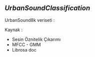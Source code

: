 ## *UrbanSoundClassification*

UrbanSound8k veriseti : [](https://urbansounddataset.weebly.com/urbansound8k.html)

Kaynak : 
* Sesin Öznitelik Çıkarımı [](https://medium.com/datarunner/librosa-9729c09ecf7a)
* MFCC - GMM [](https://efecanxrd.medium.com/mfcc-mel-frequency-cepstral-coefficients-ve-gmm-gaussian-mixture-model-teknikleri-f81a2cc632a5)
* Librosa doc [](https://librosa.org/doc/latest/index.html)
